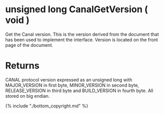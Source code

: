 # unsigned long CanalGetVersion ( void  )

Get the Canal version. This is the version derived from the document that has been used to implement the interface.  Version is located on the front page of the document.

# Returns

CANAL protocol version expressed as an unsigned long with MAJOR_VERSION in first byte, MINOR_VERSION in second byte, RELEASE_VERSION in third byte and BUILD_VERSION in fourth byte. All stored on big endian.

{% include "./bottom_copyright.md" %}